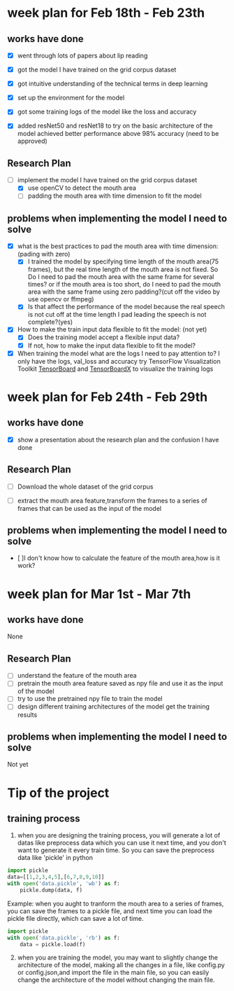 # week plan for Feb 18th - Feb 23th

## works have done
- [x] went through lots of papers about lip reading 
- [x] got the model I have trained on the grid corpus dataset
- [x] got intuitive understanding of the technical terms in deep learning
- [x] set up the environment for the model
- [x] got some training logs of the model like the loss and accuracy
- [x] added resNet50 and resNet18 to try on the basic architecture of the model  achieved better performance above 98%
accuracy (need to be approved)


## Research Plan 
- [ ] implement the model I have trained on the grid corpus dataset
  - [x] use openCV to detect the mouth area 
  - [ ] padding the mouth area with time dimension to fit the model

## problems when implementing the model I need to solve
- [x] what is the best practices to pad the mouth area with time dimension: (pading with zero)
  - [x] I trained the model by specifying time length of the mouth area(75 frames), but the real time
    length of the mouth area is not fixed. So Do I need to pad the mouth area with the same frame for several times?
    or if the mouth area is too short, do I need to pad the mouth area with the same frame using zero padding?(cut off 
  the video by use opencv or ffmpeg)
  - [x] Is that affect the performance of the model because the real speech is not cut off at the time length I pad 
  leading the speech is not complete?(yes)
- [x] How to make the train input data flexible to fit the model: (not yet)
  -[x] Does the training model accept a flexible input data?
  -[x] If not, how to make the input data flexible to fit the model?
- [x] When training the model what are the logs I need to pay attention to? I only have the logs, val_loss and accuracy
try TensorFlow Visualization Toolkit [TensorBoard](https://www.tensorflow.org/tensorboard/get_started) and 
[TensorBoardX](https://github.com/lanpa/tensorboardX) to visualize the training logs   

# week plan for Feb 24th - Feb 29th

## works have done
- [x] show a presentation about the research plan and the confusion I have done



## Research Plan
- [ ] Download the whole dataset of the grid corpus
- [ ] extract the mouth area feature,transform the frames to a series of frames that can be used as the input of the model


## problems when implementing the model I need to solve
- [ ]I don't know how to calculate the feature of the mouth area,how is it work?

# week plan for Mar 1st - Mar 7th
## works have done
None 

## Research Plan
- [ ] understand the feature of the mouth area
- [ ] pretrain the mouth area feature saved as npy file and use it as the input of the model
- [ ] try to use the pretrained npy file to train the model
- [ ] design different training architectures of the model get the training results

## problems when implementing the model I need to solve
Not yet














# Tip of the project
## training process
1. when you are designing the training process, you will generate a lot of datas like preprocess data which you can use it 
next time, and you don't want to generate it every train time. So you can save the preprocess data like 'pickle' in python
```python
import pickle
data=[[1,2,3,4,5],[6,7,8,9,10]]
with open('data.pickle', 'wb') as f:
    pickle.dump(data, f)
```
Example:
when you aught to tranform the mouth area to a series of frames, you can save the frames to a pickle file, and next time
you can load the pickle file directly, which can save a lot of time.
```python
import pickle
with open('data.pickle', 'rb') as f:
    data = pickle.load(f)
```

2. when you are training the model, you may want to slightly change the architecture of the model,
making all the changes in a file, like config.py or config.json,and import the file in the main file, 
so you can easily change the architecture of the model without changing the main file.


